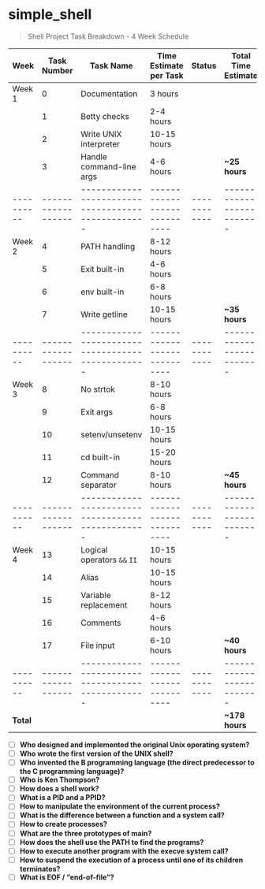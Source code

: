 # simple_shell

> Shell Project Task Breakdown - 4 Week Schedule

| **Week** | **Task Number** | **Task Name**                                   | **Time Estimate per Task** | **Status** | **Total Time Estimate** |
|----------|------------------|-------------------------------------------------|----------------------------|------------|-------------------------|
| Week 1  | 0                | Documentation                                   | 3 hours                    |            |                         |
|          | 1                | Betty checks                                    | 2-4 hours                  |            |                         |
|          | 2                | Write UNIX interpreter                          | 10-15 hours                |            |                         |
|          | 3                | Handle command-line args                        | 4-6 hours                  |            | **~25 hours**          |
|----------|------------------|-------------------------------------------------|----------------------------|------------|-------------------------|
| Week 2  | 4                | PATH handling                                   | 8-12 hours                 |            |                         |
|          | 5                | Exit built-in                                   | 4-6 hours                  |            |                         |
|          | 6                | env built-in                                    | 6-8 hours                  |            |                         |
|          | 7                | Write getline                                   | 10-15 hours                |            | **~35 hours**          |
|----------|------------------|-------------------------------------------------|----------------------------|------------|-------------------------|
| Week 3  | 8                | No strtok                                       | 8-10 hours                 |            |                         |
|          | 9                | Exit args                                       | 6-8 hours                  |            |                         |
|          | 10               | setenv/unsetenv                                 | 10-15 hours                |            |                         |
|          | 11               | cd built-in                                     | 15-20 hours                |            |                         |
|          | 12               | Command separator                               | 8-10 hours                 |            | **~45 hours**          |
|----------|------------------|-------------------------------------------------|----------------------------|------------|-------------------------|
| Week 4  | 13               | Logical operators `&&` `II`                     | 10-15 hours                |            |                         |
|          | 14               | Alias                                           | 10-15 hours                |            |                         |
|          | 15               | Variable replacement                             | 8-12 hours                 |            |                         |
|          | 16               | Comments                                        | 4-6 hours                  |            |                         |
|          | 17               | File input                                      | 6-10 hours                 |            | **~40 hours**          |
|----------|------------------|-------------------------------------------------|----------------------------|------------|-------------------------|
| **Total**|                  |                                                 |                            |            | **~178 hours**         | 

- [ ] **Who designed and implemented the original Unix operating system?**
- [ ] **Who wrote the first version of the UNIX shell?**
- [ ] **Who invented the B programming language (the direct predecessor to the C programming language)?**
- [ ] **Who is Ken Thompson?**
- [ ] **How does a shell work?**
- [ ] **What is a PID and a PPID?**
- [ ] **How to manipulate the environment of the current process?**
- [ ] **What is the difference between a function and a system call?**
- [ ] **How to create processes?**
- [ ] **What are the three prototypes of main?**
- [ ] **How does the shell use the PATH to find the programs?**
- [ ] **How to execute another program with the execve system call?**
- [ ] **How to suspend the execution of a process until one of its children terminates?**
- [ ] **What is EOF / “end-of-file”?**
